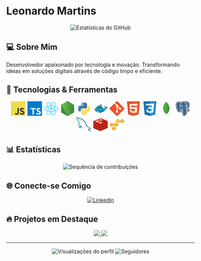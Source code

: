 # Leonardo Martins

<div align="center">
  <img src="https://github-readme-stats.vercel.app/api?username=le0nardomartins&show_icons=true&theme=dark" alt="Estatísticas do GitHub" />
</div>

## 💻 Sobre Mim

Desenvolvedor apaixonado por tecnologia e inovação. Transformando ideias em soluções digitais através de código limpo e eficiente.

## 🚀 Tecnologias & Ferramentas

<div align="center">
  <img src="https://raw.githubusercontent.com/devicons/devicon/master/icons/javascript/javascript-original.svg" alt="javascript" width="40" height="40"/>
  <img src="https://raw.githubusercontent.com/devicons/devicon/master/icons/typescript/typescript-original.svg" alt="typescript" width="40" height="40"/>
  <img src="https://raw.githubusercontent.com/devicons/devicon/master/icons/react/react-original.svg" alt="react" width="40" height="40"/>
  <img src="https://raw.githubusercontent.com/devicons/devicon/master/icons/nodejs/nodejs-original.svg" alt="nodejs" width="40" height="40"/>
  <img src="https://raw.githubusercontent.com/devicons/devicon/master/icons/python/python-original.svg" alt="python" width="40" height="40"/>
  <img src="https://raw.githubusercontent.com/devicons/devicon/master/icons/docker/docker-original.svg" alt="docker" width="40" height="40"/>
  <img src="https://raw.githubusercontent.com/devicons/devicon/master/icons/git/git-original.svg" alt="git" width="40" height="40"/>
  <img src="https://raw.githubusercontent.com/devicons/devicon/master/icons/html5/html5-original.svg" alt="html5" width="40" height="40"/>
  <img src="https://raw.githubusercontent.com/devicons/devicon/master/icons/css3/css3-original.svg" alt="css3" width="40" height="40"/>
  <img src="https://raw.githubusercontent.com/devicons/devicon/master/icons/mongodb/mongodb-original.svg" alt="mongodb" width="40" height="40"/>
  <img src="https://raw.githubusercontent.com/devicons/devicon/master/icons/postgresql/postgresql-original.svg" alt="postgresql" width="40" height="40"/>
  <img src="https://raw.githubusercontent.com/devicons/devicon/master/icons/mysql/mysql-original.svg" alt="mysql" width="40" height="40"/>
  <img src="https://raw.githubusercontent.com/devicons/devicon/master/icons/redis/redis-original.svg" alt="redis" width="40" height="40"/>
  <img src="https://raw.githubusercontent.com/devicons/devicon/master/icons/amazonwebservices/amazonwebservices-original.svg" alt="aws" width="40" height="40"/>
</div>

## 📊 Estatísticas

<div align="center">
  <img src="https://github-readme-streak-stats.herokuapp.com/?user=le0nardomartins&theme=dark" alt="Sequência de contribuições" />
</div>

## 🌐 Conecte-se Comigo

<div align="center">
  <a href="https://www.linkedin.com/in/leonardomartinscunha/" target="_blank">
    <img src="https://raw.githubusercontent.com/rahuldkjain/github-profile-readme-generator/master/src/images/icons/Social/linked-in-alt.svg" alt="LinkedIn" height="30" width="40" />
  </a>
</div>

## 🔥 Projetos em Destaque

<div align="center">
  <a href="https://github.com/le0nardomartins/projeto1">
    <img src="https://github-readme-stats.vercel.app/api/pin/?username=le0nardomartins&repo=projeto1&theme=dark" />
  </a>
  <a href="https://github.com/le0nardomartins/projeto2">
    <img src="https://github-readme-stats.vercel.app/api/pin/?username=le0nardomartins&repo=projeto2&theme=dark" />
  </a>
</div>

---

<div align="center">
  <img src="https://komarev.com/ghpvc/?username=le0nardomartins&color=blue" alt="Visualizações do perfil" />
  <img src="https://img.shields.io/github/followers/le0nardomartins?label=Seguidores&style=social" alt="Seguidores" />
</div>
